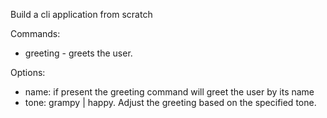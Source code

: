 Build a cli application from scratch

Commands:

- greeting - greets the user. 

Options: 
- name: if present the greeting command will greet the user by its name
- tone: grampy | happy. Adjust the greeting based on the specified tone.


